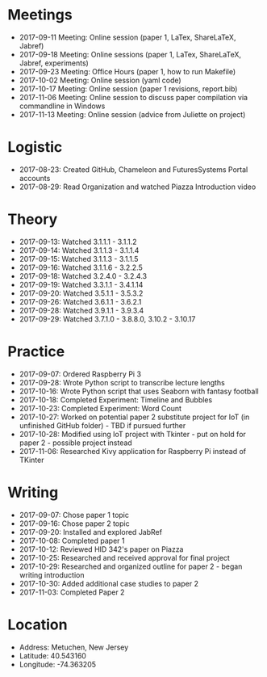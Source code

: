 # Meetings
* 2017-09-11 Meeting: Online session (paper 1, LaTex, ShareLaTeX, Jabref)
* 2017-09-18 Meeting: Online sessions (paper 1, LaTex, ShareLaTeX, Jabref, experiments)
* 2017-09-23 Meeting: Office Hours (paper 1, how to run Makefile)
* 2017-10-02 Meeting: Online session (yaml code)
* 2017-10-17 Meeting: Online session (paper 1 revisions, report.bib)
* 2017-11-06 Meeting: Online session to discuss paper compilation via commandline in Windows
* 2017-11-13 Meeting: Online session (advice from Juliette on project)

# Logistic
* 2017-08-23: Created GitHub, Chameleon and FuturesSystems Portal accounts
* 2017-08-29: Read Organization and watched Piazza Introduction video

# Theory
* 2017-09-13: Watched 3.1.1.1 - 3.1.1.2
* 2017-09-14: Watched 3.1.1.3 - 3.1.1.4
* 2017-09-15: Watched 3.1.1.3 - 3.1.1.5
* 2017-09-16: Watched 3.1.1.6 - 3.2.2.5
* 2017-09-18: Watched 3.2.4.0 - 3.2.4.3
* 2017-09-19: Watched 3.3.1.1 - 3.4.1.14
* 2017-09-20: Watched 3.5.1.1 - 3.5.3.2
* 2017-09-26: Watched 3.6.1.1 - 3.6.2.1
* 2017-09-28: Watched 3.9.1.1 - 3.9.3.4
* 2017-09-29: Watched 3.7.1.0 - 3.8.8.0, 3.10.2 - 3.10.17

# Practice
* 2017-09-07: Ordered Raspberry Pi 3 
* 2017-09-28: Wrote Python script to transcribe lecture lengths
* 2017-10-16: Wrote Python script that uses Seaborn with fantasy football
* 2017-10-18: Completed Experiment: Timeline and Bubbles
* 2017-10-23: Completed Experiment: Word Count
* 2017-10-27: Worked on potential paper 2 substitute project for IoT (in unfinished GitHub folder) - TBD if pursued further
* 2017-10-28: Modified using IoT project with Tkinter - put on hold for paper 2 - possible project instead
* 2017-11-06: Researched Kivy application for Raspberry Pi instead of TKinter

# Writing
* 2017-09-07: Chose paper 1 topic
* 2017-09-16: Chose paper 2 topic
* 2017-09-20: Installed and explored JabRef
* 2017-10-08: Completed paper 1
* 2017-10-12: Reviewed HID 342's paper on Piazza
* 2017-10-25: Researched and received approval for final project
* 2017-10-29: Researched and organized outline for paper 2 - began writing introduction
* 2017-10-30: Added additional case studies to paper 2 
* 2017-11-03: Completed Paper 2

# Location
* Address: Metuchen, New Jersey
* Latitude: 40.543160
* Longitude: -74.363205
